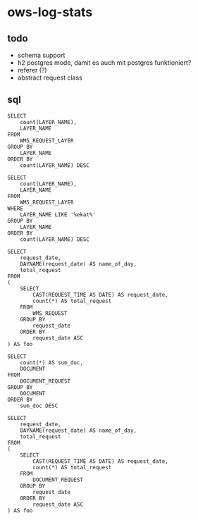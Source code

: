# ows-log-stats

## todo
- schema support
- h2 postgres mode, damit es auch mit postgres funktioniert?
- referer (?)
- abstract request class

## sql
```
SELECT 
    count(LAYER_NAME),
    LAYER_NAME 
FROM 
    WMS_REQUEST_LAYER 
GROUP BY
    LAYER_NAME 
ORDER BY 
    count(LAYER_NAME) DESC
```

```
SELECT 
    count(LAYER_NAME),
    LAYER_NAME 
FROM 
    WMS_REQUEST_LAYER 
WHERE 
    LAYER_NAME LIKE '%ekat%'
GROUP BY
    LAYER_NAME 
ORDER BY 
    count(LAYER_NAME) DESC
```

```
SELECT
    request_date,
    DAYNAME(request_date) AS name_of_day,
    total_request
FROM 
(
    SELECT 
        CAST(REQUEST_TIME AS DATE) AS request_date,
        count(*) AS total_request
    FROM 
        WMS_REQUEST 
    GROUP BY
        request_date
    ORDER BY 
        request_date ASC
) AS foo
```

```
SELECT 
    count(*) AS sum_doc,
    DOCUMENT 
FROM 
    DOCUMENT_REQUEST
GROUP BY 
    DOCUMENT 
ORDER BY 
    sum_doc DESC
```

```
SELECT
    request_date,
    DAYNAME(request_date) AS name_of_day,
    total_request
FROM 
(
    SELECT 
        CAST(REQUEST_TIME AS DATE) AS request_date,
        count(*) AS total_request
    FROM 
        DOCUMENT_REQUEST 
    GROUP BY
        request_date
    ORDER BY 
        request_date ASC
) AS foo
```